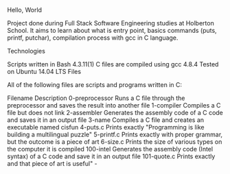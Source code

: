 Hello, World

Project done during Full Stack Software Engineering studies at Holberton School. It aims to learn about what is entry point, basics commands (puts, printf, putchar), compilation process with gcc in C language.

Technologies

Scripts written in Bash 4.3.11(1)
C files are compiled using gcc 4.8.4
Tested on Ubuntu 14.04 LTS
Files

All of the following files are scripts and programs written in C:

Filename	Description
0-preprocessor	Runs a C file through the preprocessor and saves the result into another file
1-compiler	Compiles a C file but does not link
2-assembler	Generates the assembly code of a C code and saves it in an output file
3-name	Compiles a C file and creates an executable named cisfun
4-puts.c	Prints exactly "Programming is like building a multilingual puzzle"
5-printf.c	Prints exactly with proper grammar, but the outcome is a piece of art
6-size.c	Prints the size of various types on the computer it is compiled
100-intel	Generates the assembly code (Intel syntax) of a C code and save it in an output file
101-quote.c	Prints exactly and that piece of art is useful" -
